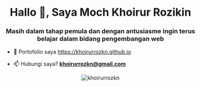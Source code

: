 <h1 align="center">Hallo 👋, Saya Moch Khoirur Rozikin</h1>
<h3 align="center">Masih dalam tahap pemula dan dengan antusiasme ingin terus belajar dalam bidang pengembangan web</h3>

- 📝 Portofolio saya https://khoirurrozkn.github.io

- 📫 Hubungi saya? **khoirurrozkn@gmail.com**

<p align="center"><img align="center" src="https://github-readme-stats.vercel.app/api/top-langs?username=khoirurrozkn&show_icons=true&locale=en&layout=compact" alt="khoirurrozkn" /></p>
